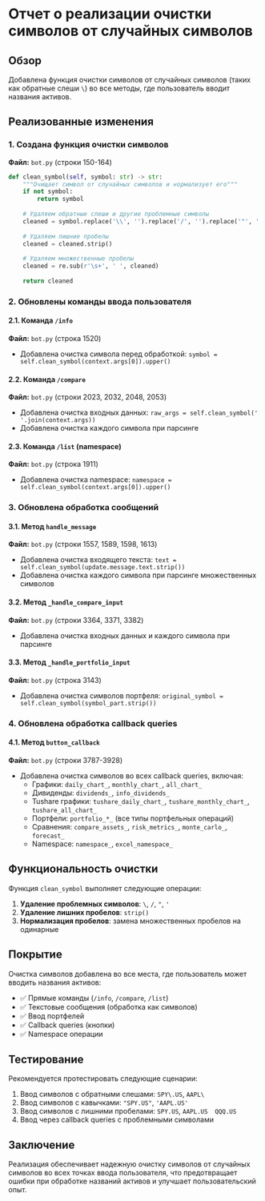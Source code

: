 # Отчет о реализации очистки символов от случайных символов

## Обзор
Добавлена функция очистки символов от случайных символов (таких как обратные слеши `\`) во все методы, где пользователь вводит названия активов.

## Реализованные изменения

### 1. Создана функция очистки символов
**Файл:** `bot.py` (строки 150-164)
```python
def clean_symbol(self, symbol: str) -> str:
    """Очищает символ от случайных символов и нормализует его"""
    if not symbol:
        return symbol
        
    # Удаляем обратные слеши и другие проблемные символы
    cleaned = symbol.replace('\\', '').replace('/', '').replace('"', '').replace("'", '')
    
    # Удаляем лишние пробелы
    cleaned = cleaned.strip()
    
    # Удаляем множественные пробелы
    cleaned = re.sub(r'\s+', ' ', cleaned)
    
    return cleaned
```

### 2. Обновлены команды ввода пользователя

#### 2.1. Команда `/info`
**Файл:** `bot.py` (строка 1520)
- Добавлена очистка символа перед обработкой: `symbol = self.clean_symbol(context.args[0]).upper()`

#### 2.2. Команда `/compare`
**Файл:** `bot.py` (строки 2023, 2032, 2048, 2053)
- Добавлена очистка входных данных: `raw_args = self.clean_symbol(' '.join(context.args))`
- Добавлена очистка каждого символа при парсинге

#### 2.3. Команда `/list` (namespace)
**Файл:** `bot.py` (строка 1911)
- Добавлена очистка namespace: `namespace = self.clean_symbol(context.args[0]).upper()`

### 3. Обновлена обработка сообщений

#### 3.1. Метод `handle_message`
**Файл:** `bot.py` (строки 1557, 1589, 1598, 1613)
- Добавлена очистка входящего текста: `text = self.clean_symbol(update.message.text.strip())`
- Добавлена очистка каждого символа при парсинге множественных символов

#### 3.2. Метод `_handle_compare_input`
**Файл:** `bot.py` (строки 3364, 3371, 3382)
- Добавлена очистка входных данных и каждого символа при парсинге

#### 3.3. Метод `_handle_portfolio_input`
**Файл:** `bot.py` (строка 3143)
- Добавлена очистка символов портфеля: `original_symbol = self.clean_symbol(symbol_part.strip())`

### 4. Обновлена обработка callback queries

#### 4.1. Метод `button_callback`
**Файл:** `bot.py` (строки 3787-3928)
- Добавлена очистка символов во всех callback queries, включая:
  - Графики: `daily_chart_`, `monthly_chart_`, `all_chart_`
  - Дивиденды: `dividends_`, `info_dividends_`
  - Tushare графики: `tushare_daily_chart_`, `tushare_monthly_chart_`, `tushare_all_chart_`
  - Портфели: `portfolio_*_` (все типы портфельных операций)
  - Сравнения: `compare_assets_`, `risk_metrics_`, `monte_carlo_`, `forecast_`
  - Namespace: `namespace_`, `excel_namespace_`

## Функциональность очистки

Функция `clean_symbol` выполняет следующие операции:
1. **Удаление проблемных символов**: `\`, `/`, `"`, `'`
2. **Удаление лишних пробелов**: `strip()`
3. **Нормализация пробелов**: замена множественных пробелов на одинарные

## Покрытие

Очистка символов добавлена во все места, где пользователь может вводить названия активов:
- ✅ Прямые команды (`/info`, `/compare`, `/list`)
- ✅ Текстовые сообщения (обработка как символов)
- ✅ Ввод портфелей
- ✅ Callback queries (кнопки)
- ✅ Namespace операции

## Тестирование

Рекомендуется протестировать следующие сценарии:
1. Ввод символов с обратными слешами: `SPY\.US`, `AAPL\`
2. Ввод символов с кавычками: `"SPY.US"`, `'AAPL.US'`
3. Ввод символов с лишними пробелами: ` SPY.US `, `AAPL.US  QQQ.US `
4. Ввод через callback queries с проблемными символами

## Заключение

Реализация обеспечивает надежную очистку символов от случайных символов во всех точках ввода пользователя, что предотвращает ошибки при обработке названий активов и улучшает пользовательский опыт.

